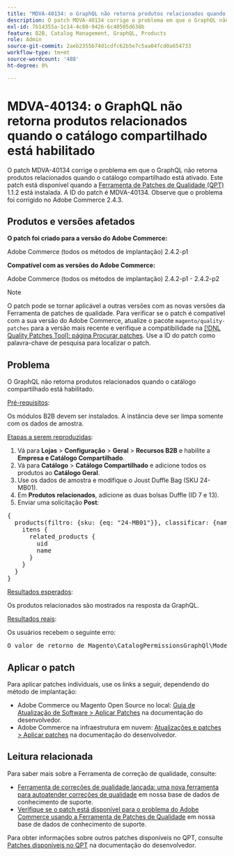 ```yaml
---
title: "MDVA-40134: o GraphQL não retorna produtos relacionados quando o catálogo compartilhado está habilitado"
description: O patch MDVA-40134 corrige o problema em que o GraphQL não retorna produtos relacionados quando o catálogo compartilhado está ativado. Este patch está disponível quando a [Ferramenta de correções de qualidade (QPT)](/help/announcements/adobe-commerce-announcements/magento-quality-patches-released-new-tool-to-self-serve-quality-patches.md) 1.1.2 está instalada. A ID do patch é MDVA-40134. Observe que o problema foi corrigido no Adobe Commerce 2.4.3.
exl-id: 7b14355a-1c14-4c80-9426-6c40505d638b
feature: B2B, Catalog Management, GraphQL, Products
role: Admin
source-git-commit: 2aeb2355b74d1cdfc62b5e7c5aa04fcd0a654733
workflow-type: tm+mt
source-wordcount: '488'
ht-degree: 0%

---
```


# MDVA-40134: o GraphQL não retorna produtos relacionados quando o catálogo compartilhado está habilitado

O patch MDVA-40134 corrige o problema em que o GraphQL não retorna produtos relacionados quando o catálogo compartilhado está ativado. Este patch está disponível quando a [Ferramenta de Patches de Qualidade (QPT)](/help/announcements/adobe-commerce-announcements/magento-quality-patches-released-new-tool-to-self-serve-quality-patches.md) 1.1.2 está instalada. A ID do patch é MDVA-40134. Observe que o problema foi corrigido no Adobe Commerce 2.4.3.

## Produtos e versões afetados

**O patch foi criado para a versão do Adobe Commerce:**

Adobe Commerce (todos os métodos de implantação) 2.4.2-p1

**Compatível com as versões do Adobe Commerce:**

Adobe Commerce (todos os métodos de implantação) 2.4.2-p1 - 2.4.2-p2

>[!NOTE]
>
>O patch pode se tornar aplicável a outras versões com as novas versões da Ferramenta de patches de qualidade. Para verificar se o patch é compatível com a sua versão do Adobe Commerce, atualize o pacote `magento/quality-patches` para a versão mais recente e verifique a compatibilidade na [[!DNL Quality Patches Tool]: página Procurar patches](https://experienceleague.adobe.com/tools/commerce-quality-patches/index.html). Use a ID do patch como palavra-chave de pesquisa para localizar o patch.

## Problema

O GraphQL não retorna produtos relacionados quando o catálogo compartilhado está habilitado.

<u>Pré-requisitos</u>:

Os módulos B2B devem ser instalados.
A instância deve ser limpa somente com os dados de amostra.

<u>Etapas a serem reproduzidas</u>:

1. Vá para **Lojas** > **Configuração** > **Geral** > **Recursos B2B** e habilite a **Empresa e Catálogo Compartilhado**.
1. Vá para **Catálogo** > **Catálogo Compartilhado** e adicione todos os produtos ao **Catálogo Geral**.
1. Use os dados de amostra e modifique o Joust Duffle Bag (SKU 24-MB01).
1. Em **Produtos relacionados**, adicione as duas bolsas Duffle (ID 7 e 13).
1. Enviar uma solicitação **Post**:

<pre>{
  products(filtro: {sku: {eq: "24-MB01"}}, classificar: {name: ASC}) {
    itens {
      related_products {
        uid
        name
      }
    }
  }
}</pre>

<u>Resultados esperados</u>:

Os produtos relacionados são mostrados na resposta da GraphQL.

<u>Resultados reais</u>:

Os usuários recebem o seguinte erro:

<pre>O valor de retorno de Magento\CatalogPermissionsGraphQl\Model\Store\StoreProcessor::getStoreId() deve ser do tipo int, null retornado {"exception":"[object] (GraphQL\\Error\\Error(code: 0): O valor de retorno de Magento\\CatalogPermissionsGraphQl\\Model\\Store\\StoreProcessor::getStoreId() deve ser do tipo int, null retornado </pre>

## Aplicar o patch

Para aplicar patches individuais, use os links a seguir, dependendo do método de implantação:

* Adobe Commerce ou Magento Open Source no local: [Guia de Atualização de Software > Aplicar Patches](https://experienceleague.adobe.com/en/docs/commerce-operations/tools/quality-patches-tool/usage) na documentação do desenvolvedor.
* Adobe Commerce na infraestrutura em nuvem: [Atualizações e patches > Aplicar patches](https://experienceleague.adobe.com/en/docs/commerce-cloud-service/user-guide/develop/upgrade/apply-patches) na documentação do desenvolvedor.

## Leitura relacionada

Para saber mais sobre a Ferramenta de correção de qualidade, consulte:

* [Ferramenta de correções de qualidade lançada: uma nova ferramenta para autoatender correções de qualidade](/help/announcements/adobe-commerce-announcements/magento-quality-patches-released-new-tool-to-self-serve-quality-patches.md) em nossa base de dados de conhecimento de suporte.
* [Verifique se o patch está disponível para o problema do Adobe Commerce usando a Ferramenta de Patches de Qualidade](/help/support-tools/patches-available-in-qpt-tool/check-patch-for-magento-issue-with-magento-quality-patches.md) em nossa base de dados de conhecimento de suporte.

Para obter informações sobre outros patches disponíveis no QPT, consulte [Patches disponíveis no QPT](https://experienceleague.adobe.com/tools/commerce-quality-patches/index.html) na documentação do desenvolvedor.

